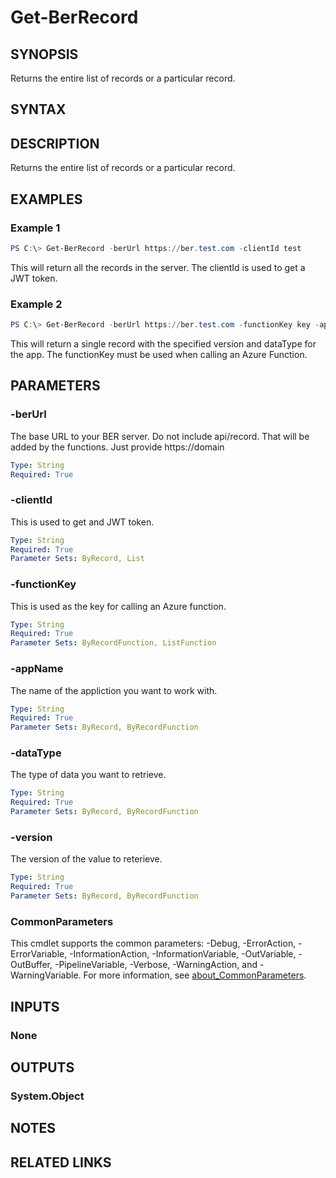 


# Get-BerRecord

## SYNOPSIS

Returns the entire list of records or a particular record.

## SYNTAX

## DESCRIPTION

Returns the entire list of records or a particular record.

## EXAMPLES

### Example 1

```powershell
PS C:\> Get-BerRecord -berUrl https://ber.test.com -clientId test
```

This will return all the records in the server. The clientId is used to
get a JWT token.

### Example 2

```powershell
PS C:\> Get-BerRecord -berUrl https://ber.test.com -functionKey key -appName test -version 1.0 -dataType api
```

This will return a single record with the specified version and dataType for the app. The functionKey must be used when calling an Azure Function.

## PARAMETERS

### -berUrl

The base URL to your BER server. Do not include api/record. That will be added by the functions. Just provide https://domain

```yaml
Type: String
Required: True
```

### -clientId

This is used to get and JWT token.

```yaml
Type: String
Required: True
Parameter Sets: ByRecord, List
```

### -functionKey

This is used as the key for calling an Azure function.

```yaml
Type: String
Required: True
Parameter Sets: ByRecordFunction, ListFunction
```

### -appName

The name of the appliction you want to work with.

```yaml
Type: String
Required: True
Parameter Sets: ByRecord, ByRecordFunction
```

### -dataType

The type of data you want to retrieve.

```yaml
Type: String
Required: True
Parameter Sets: ByRecord, ByRecordFunction
```

### -version

The version of the value to reterieve.

```yaml
Type: String
Required: True
Parameter Sets: ByRecord, ByRecordFunction
```

### CommonParameters

This cmdlet supports the common parameters: -Debug, -ErrorAction, -ErrorVariable, -InformationAction, -InformationVariable, -OutVariable, -OutBuffer, -PipelineVariable, -Verbose, -WarningAction, and -WarningVariable.
For more information, see [about_CommonParameters](http://go.microsoft.com/fwlink/?LinkID=113216).

## INPUTS

### None

## OUTPUTS

### System.Object

## NOTES

## RELATED LINKS

